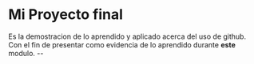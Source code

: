 # Mi Proyecto final
Es la demostracion de lo aprendido y aplicado acerca del uso de github. Con el fin de presentar como evidencia de lo aprendido durante **este** modulo. --
